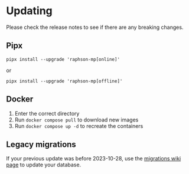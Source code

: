 # Updating

Please check the release notes to see if there are any breaking changes.

## Pipx

```
pipx install --upgrade 'raphson-mp[online]'
```
or
```
pipx install --upgrade 'raphson-mp[offline]'
```

## Docker

1. Enter the correct directory
2. Run `docker compose pull` to download new images
4. Run `docker compose up -d` to recreate the containers

## Legacy migrations

If your previous update was before 2023-10-28, use the [migrations wiki page](./migrations.md) to update your database.
